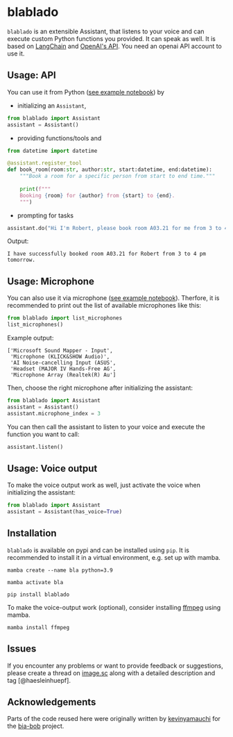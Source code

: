 # blablado

`blablado` is an extensible Assistant, that listens to your voice and can execute custom Python functions you provided. 
It can speak as well. It is based on [LangChain](https://python.langchain.com/docs/get_started/introduction.html) and [OpenAI's API](https://openai.com/blog/openai-api). You need an openai API account to use it.

## Usage: API

You can use it from Python ([see example notebook](https://github.com/haesleinhuepf/blablado/blob/main/demo/API_demo.ipynb)) by 

* initializing an `Assistant`, 
```python
from blablado import Assistant
assistant = Assistant()
```

* providing functions/tools and

```python
from datetime import datetime

@assistant.register_tool
def book_room(room:str, author:str, start:datetime, end:datetime):
    """Book a room for a specific person from start to end time."""
    
    print(f"""
    Booking {room} for {author} from {start} to {end}.
    """)
```


* prompting for tasks

```python
assistant.do("Hi I'm Robert, please book room A03.21 for me from 3 to 4 pm tomorrow. Thanks")
```

Output:
```
I have successfully booked room A03.21 for Robert from 3 to 4 pm tomorrow.
```

## Usage: Microphone

You can also use it via microphone ([see example notebook](https://github.com/haesleinhuepf/blablado/blob/main/demo/audio_demo.ipynb)). Therfore, it is recommended to print out the list of available microphones like this:

```python
from blablado import list_microphones
list_microphones()
```
Example output:
```
['Microsoft Sound Mapper - Input',
 'Microphone (KLICK&SHOW Audio)',
 'AI Noise-cancelling Input (ASUS',
 'Headset (MAJOR IV Hands-Free AG',
 'Microphone Array (Realtek(R) Au']
```

Then, choose the right microphone after initializing the assistant:

```python
from blablado import Assistant
assistant = Assistant()
assistant.microphone_index = 3
```

You can then call the assistant to listen to your voice and execute the function you want to call:
```python
assistant.listen()
```

## Usage: Voice output

To make the voice output work as well, just activate the voice when initializing the assistant:

```python
from blablado import Assistant
assistant = Assistant(has_voice=True)
```

## Installation

`blablado` is available on pypi and can be installed using `pip`. It is recommended to install it in a virtual environment, e.g. set up with mamba.

```
mamba create --name bla python=3.9
```

```
mamba activate bla
```

```
pip install blablado
```

To make the voice-output work (optional), consider installing [ffmpeg](https://anaconda.org/conda-forge/ffmpeg) using mamba.

```
mamba install ffmpeg
```

## Issues

If you encounter any problems or want to provide feedback or suggestions, please create a thread on [image.sc](https://image.sc) along with a detailed description and tag [@haesleinhuepf].

## Acknowledgements

Parts of the code reused here were originally written by [kevinyamauchi](https://github.com/kevinyamauchi) for the [bia-bob](https://github.com/haesleinhuepf/bia-bob) project.




